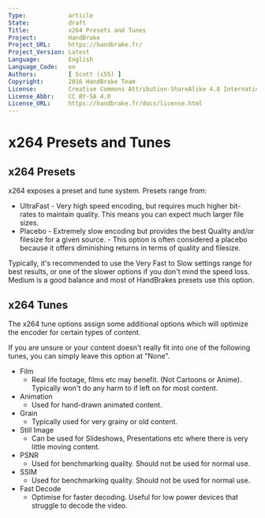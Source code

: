 ```yaml
---
Type:            article
State:           draft
Title:           x264 Presets and Tunes
Project:         HandBrake
Project_URL:     https://handbrake.fr/
Project_Version: Latest
Language:        English
Language_Code:   en
Authors:         [ Scott (s55) ]
Copyright:       2016 HandBrake Team
License:         Creative Commons Attribution-ShareAlike 4.0 International
License_Abbr:    CC BY-SA 4.0
License_URL:     https://handbrake.fr/docs/license.html
---
```


x264 Presets and Tunes
======================

## x264 Presets

x264 exposes a preset and tune system. Presets range from:

-   UltraFast - Very high speed encoding, but requires much higher bit-rates to
    maintain quality. This means you can expect much larger file sizes.
-   Placebo - Extremely slow encoding but provides the best Quality and/or
    filesize for a given source. - This option is often considered a placebo
    because it offers diminishing returns in terms of quality and filesize.

Typically, it's recommended to use the Very Fast to Slow settings range for best
results, or one of the slower options if you don't mind the speed loss. Medium
is a good balance and most of HandBrakes presets use this option.

## x264 Tunes

The x264 tune options assign some additional options which will optimize the
encoder for certain types of content.

If you are unsure or your content doesn't really fit into one of the following
tunes, you can simply leave this option at "None".

-   Film
    -   Real life footage, films etc may benefit. (Not Cartoons or Anime).
        Typically won't do any harm to if left on for most content.
-   Animation
    -   Used for hand-drawn animated content.
-   Grain
    -   Typically used for very grainy or old content.
-   Still Image
    -   Can be used for Slideshows, Presentations etc where there is very little
        moving content.
-   PSNR
    -   Used for benchmarking quality. Should not be used for normal use.
-   SSIM
    -   Used for benchmarking quality. Should not be used for normal use.
-   Fast Decode
    -   Optimise for faster decoding. Useful for low power devices that struggle
        to decode the video.
